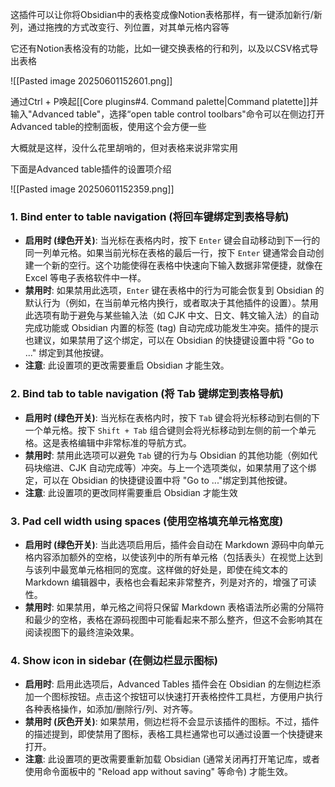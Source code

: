 这插件可以让你将Obsidian中的表格变成像Notion表格那样，有一键添加新行/新列，通过拖拽的方式改变行、列位置，对其单元格内容等

它还有Notion表格没有的功能，比如一键交换表格的行和列，以及以CSV格式导出表格

![[Pasted image 20250601152601.png]]

通过Ctrl + P唤起[[Core plugins#4. Command palette|Command platette]]并输入"Advanced table"，选择“open table control toolbars"命令可以在侧边打开Advanced table的控制面板，使用这个会方便一些

大概就是这样，没什么花里胡哨的，但对表格来说非常实用

下面是Advanced table插件的设置项介绍

![[Pasted image 20250601152359.png]]
### 1. Bind enter to table navigation (将回车键绑定到表格导航)

- **启用时 (绿色开关)**: 当光标在表格内时，按下 `Enter` 键会自动移动到下一行的同一列单元格。如果当前光标在表格的最后一行，按下 `Enter` 键通常会自动创建一个新的空行。这个功能使得在表格中快速向下输入数据非常便捷，就像在 Excel 等电子表格软件中一样。
- **禁用时**: 如果禁用此选项，`Enter` 键在表格中的行为可能会恢复到 Obsidian 的默认行为（例如，在当前单元格内换行，或者取决于其他插件的设置）。禁用此选项有助于避免与某些输入法（如 CJK 中文、日文、韩文输入法）的自动完成功能或 Obsidian 内置的标签 (tag) 自动完成功能发生冲突。插件的提示也建议，如果禁用了这个绑定，可以在 Obsidian 的快捷键设置中将 "Go to ..." 绑定到其他按键。
- **注意**: 此设置项的更改需要重启 Obsidian 才能生效。

### 2. Bind tab to table navigation (将 Tab 键绑定到表格导航)

- **启用时 (绿色开关)**: 当光标在表格内时，按下 `Tab` 键会将光标移动到右侧的下一个单元格。按下 `Shift + Tab` 组合键则会将光标移动到左侧的前一个单元格。这是表格编辑中非常标准的导航方式。
- **禁用时**: 禁用此选项可以避免 `Tab` 键的行为与 Obsidian 的其他功能（例如代码块缩进、CJK 自动完成等）冲突。与上一个选项类似，如果禁用了这个绑定，可以在 Obsidian 的快捷键设置中将 "Go to ..."绑定到其他按键。
- **注意**: 此设置项的更改同样需要重启 Obsidian 才能生效

### 3. Pad cell width using spaces (使用空格填充单元格宽度)

- **启用时 (绿色开关)**: 当此选项启用后，插件会自动在 Markdown 源码中向单元格内容添加额外的空格，以使该列中的所有单元格（包括表头）在视觉上达到与该列中最宽单元格相同的宽度。这样做的好处是，即使在纯文本的 Markdown 编辑器中，表格也会看起来非常整齐，列是对齐的，增强了可读性。
- **禁用时**: 如果禁用，单元格之间将只保留 Markdown 表格语法所必需的分隔符和最少的空格，表格在源码视图中可能看起来不那么整齐，但这不会影响其在阅读视图下的最终渲染效果。

### 4. Show icon in sidebar (在侧边栏显示图标)

- **启用时**: 启用此选项后，Advanced Tables 插件会在 Obsidian 的左侧边栏添加一个图标按钮。点击这个按钮可以快速打开表格控件工具栏，方便用户执行各种表格操作，如添加/删除行/列、对齐等。
- **禁用时 (灰色开关)**: 如果禁用，侧边栏将不会显示该插件的图标。不过，插件的描述提到，即使禁用了图标，表格工具栏通常也可以通过设置一个快捷键来打开。
- **注意**: 此设置项的更改需要重新加载 Obsidian (通常关闭再打开笔记库，或者使用命令面板中的 "Reload app without saving" 等命令) 才能生效。







